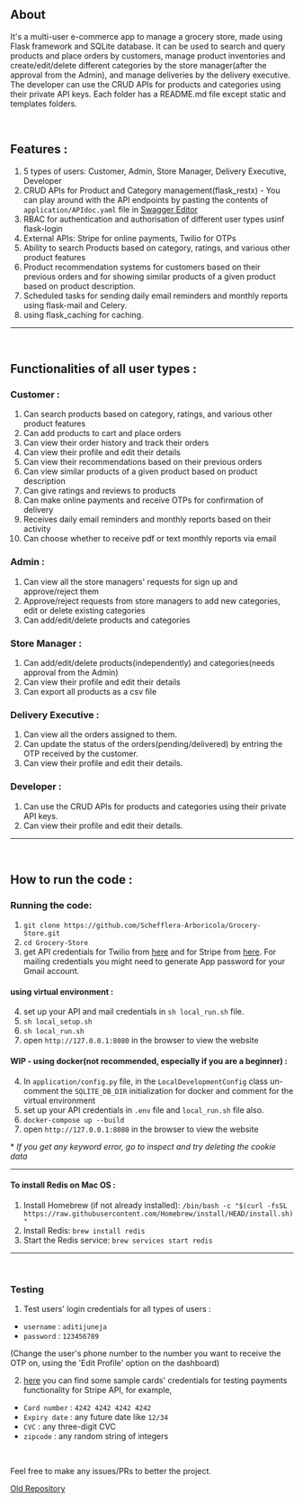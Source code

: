 ## About 

It's a multi-user e-commerce app to manage a grocery store, made using Flask framework and SQLite database. It can be used to search and query products and place orders by customers, manage product inventories and create/edit/delete different categories by the store manager(after the approval from the Admin), and manage deliveries by the delivery executive. The developer can use the CRUD APIs for products and categories using their private API keys. Each folder has a README.md file except static and templates folders.

<br>

## Features :

1. 5 types of users: Customer, Admin, Store Manager, Delivery Executive, Developer
2. CRUD APIs for Product and Category management(flask_restx) - You can play around with the API endpoints by pasting the contents of `application/APIdoc.yaml` file in [Swagger Editor](https://editor.swagger.io/)
3. RBAC for authentication and authorisation of different user types usinf flask-login
4. External APIs: Stripe for online payments, Twilio for OTPs
5. Ability to search Products based on category, ratings, and various other product features
6. Product recommendation systems for customers based on their previous orders and for showing similar products of a given product based on product description.
7. Scheduled tasks for sending daily email reminders and monthly reports using flask-mail and Celery. 
8. using flask_caching for caching.


<hr>
<br>

## Functionalities of all user types :

### Customer :
1. Can search products based on category, ratings, and various other product features
2. Can add products to cart and place orders
3. Can view their order history and track their orders
4. Can view their profile and edit their details
5. Can view their recommendations based on their previous orders
6. Can view similar products of a given product based on product description
7. Can give ratings and reviews to products
8. Can make online payments and receive OTPs for confirmation of delivery
9. Receives daily email reminders and monthly reports based on their activity
10. Can choose whether to receive pdf or text monthly reports via email

### Admin :
1. Can view all the store managers' requests for sign up and approve/reject them
2. Approve/reject requests from store managers to add new categories, edit or delete existing categories
3. Can add/edit/delete products and categories

### Store Manager :
1. Can add/edit/delete products(independently) and categories(needs approval from the Admin)
2. Can view their profile and edit their details
3. Can export all products as a csv file

### Delivery Executive :
1. Can view all the orders assigned to them.
2. Can update the status of the orders(pending/delivered) by entring the OTP received by the customer.
3. Can view their profile and edit their details.

### Developer :
1. Can use the CRUD APIs for products and categories using their private API keys.
2. Can view their profile and edit their details.

<hr>
<br>

## How to run the code : 

### Running the code:

1. `git clone https://github.com/Schefflera-Arboricola/Grocery-Store.git`
2. `cd Grocery-Store`
3. get API credentials for Twilio from [here](https://www.twilio.com/en-us) and for Stripe from [here](https://stripe.com/en-in). For mailing credentials you might need to generate App password for your Gmail account.

#### using virtual environment :

4. set up your API and mail credentials in `sh local_run.sh` file.
5. `sh local_setup.sh`
6. `sh local_run.sh` 
7. open `http://127.0.0.1:8080` in the browser to view the website

#### WIP - using docker(not recommended, especially if you are a beginner) :

4. In `application/config.py` file, in the `LocalDevelopmentConfig` class un-comment the `SQLITE_DB_DIR` initialization for docker and comment for the virtual environment
5. set up your API credentials in `.env` file and `local_run.sh` file also.
6. `docker-compose up --build`
7. open `http://127.0.0.1:8080` in the browser to view the website

*<i> If you get any keyword error, go to inspect and try deleting the cookie data</i>

<hr>

#### To install Redis on Mac OS :

1. Install Homebrew (if not already installed):
`/bin/bash -c "$(curl -fsSL https://raw.githubusercontent.com/Homebrew/install/HEAD/install.sh)"`
2. Install Redis: `brew install redis`
3. Start the Redis service: `brew services start redis`

<hr>
<br>

### Testing 

1. Test users' login credentials for all types of users : 

- `username` : `aditijuneja`
- `password` : `123456789`

(Change the user's phone number to the number you want to receive the OTP on, using the 'Edit Profile' option on the dashboard)

2. [here](https://stripe.com/docs/testing) you can find some sample cards' credentials for testing payments functionality for Stripe API, for example, 

- `Card number` : `4242 4242 4242 4242`
- `Expiry date` : any future date like `12/34`
- `CVC` : any three-digit CVC
- `zipcode` : any random string of integers

<br>

Feel free to make any issues/PRs to better the project. 


[Old Repository](https://github.com/Schefflera-Arboricola/Grocery-Store)

